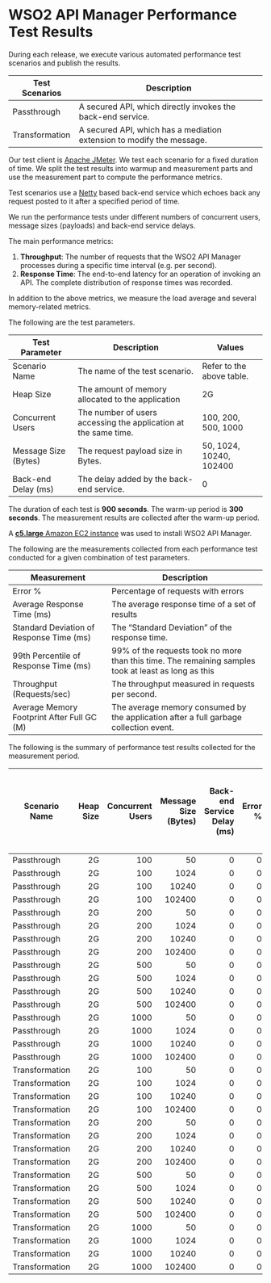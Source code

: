 # WSO2 API Manager Performance Test Results

During each release, we execute various automated performance test scenarios and publish the results.

| Test Scenarios | Description |
| --- | --- |
| Passthrough | A secured API, which directly invokes the back-end service. |
| Transformation | A secured API, which has a mediation extension to modify the message. |

Our test client is [Apache JMeter](https://jmeter.apache.org/index.html). We test each scenario for a fixed duration of
time. We split the test results into warmup and measurement parts and use the measurement part to compute the
performance metrics.

Test scenarios use a [Netty](https://netty.io/) based back-end service which echoes back any request
posted to it after a specified period of time.

We run the performance tests under different numbers of concurrent users, message sizes (payloads) and back-end service
delays.

The main performance metrics:

1. **Throughput**: The number of requests that the WSO2 API Manager processes during a specific time interval (e.g. per second).
2. **Response Time**: The end-to-end latency for an operation of invoking an API. The complete distribution of response times was recorded.

In addition to the above metrics, we measure the load average and several memory-related metrics.

The following are the test parameters.

| Test Parameter | Description | Values |
| --- | --- | --- |
| Scenario Name | The name of the test scenario. | Refer to the above table. |
| Heap Size | The amount of memory allocated to the application | 2G |
| Concurrent Users | The number of users accessing the application at the same time. | 100, 200, 500, 1000 |
| Message Size (Bytes) | The request payload size in Bytes. | 50, 1024, 10240, 102400 |
| Back-end Delay (ms) | The delay added by the back-end service. | 0 |

The duration of each test is **900 seconds**. The warm-up period is **300 seconds**.
The measurement results are collected after the warm-up period.

A [**c5.large** Amazon EC2 instance](https://aws.amazon.com/ec2/instance-types/) was used to install WSO2 API Manager.

The following are the measurements collected from each performance test conducted for a given combination of
test parameters.

| Measurement | Description |
| --- | --- |
| Error % | Percentage of requests with errors |
| Average Response Time (ms) | The average response time of a set of results |
| Standard Deviation of Response Time (ms) | The “Standard Deviation” of the response time. |
| 99th Percentile of Response Time (ms) | 99% of the requests took no more than this time. The remaining samples took at least as long as this |
| Throughput (Requests/sec) | The throughput measured in requests per second. |
| Average Memory Footprint After Full GC (M) | The average memory consumed by the application after a full garbage collection event. |

The following is the summary of performance test results collected for the measurement period.

|  Scenario Name | Heap Size | Concurrent Users | Message Size (Bytes) | Back-end Service Delay (ms) | Error % | Throughput (Requests/sec) | Average Response Time (ms) | Standard Deviation of Response Time (ms) | 99th Percentile of Response Time (ms) | WSO2 API Manager GC Throughput (%) | Average WSO2 API Manager Memory Footprint After Full GC (M) |
|---|---:|---:|---:|---:|---:|---:|---:|---:|---:|---:|---:|
|  Passthrough | 2G | 100 | 50 | 0 | 0 | 3419.99 | 29.14 | 15.49 | 86 | 98.7 |  |
|  Passthrough | 2G | 100 | 1024 | 0 | 0 | 3391.22 | 29.39 | 15.57 | 86 | 98.7 |  |
|  Passthrough | 2G | 100 | 10240 | 0 | 0 | 2572.95 | 38.71 | 19.25 | 102 | 98.92 |  |
|  Passthrough | 2G | 100 | 102400 | 0 | 0 | 723.83 | 137.92 | 33.7 | 225 | 99.44 |  |
|  Passthrough | 2G | 200 | 50 | 0 | 0 | 3480.65 | 57.34 | 27.3 | 148 | 98.59 |  |
|  Passthrough | 2G | 200 | 1024 | 0 | 0 | 3387.01 | 58.93 | 27.57 | 150 | 98.64 |  |
|  Passthrough | 2G | 200 | 10240 | 0 | 0 | 2503.44 | 79.72 | 33.2 | 183 | 98.88 |  |
|  Passthrough | 2G | 200 | 102400 | 0 | 0 | 706.46 | 283.13 | 52.1 | 419 | 99.41 |  |
|  Passthrough | 2G | 500 | 50 | 0 | 0 | 3543.13 | 140.98 | 56.91 | 311 | 98.3 |  |
|  Passthrough | 2G | 500 | 1024 | 0 | 0 | 3404.86 | 146.71 | 57.96 | 321 | 98.36 |  |
|  Passthrough | 2G | 500 | 10240 | 0 | 0 | 2629.1 | 190 | 61.03 | 363 | 98.69 |  |
|  Passthrough | 2G | 500 | 102400 | 0 | 0 | 678.26 | 736.85 | 96.65 | 1015 | 99.31 |  |
|  Passthrough | 2G | 1000 | 50 | 0 | 0 | 3203.89 | 312.08 | 108.46 | 623 | 97.73 |  |
|  Passthrough | 2G | 1000 | 1024 | 0 | 0 | 3255.78 | 307.15 | 103.2 | 599 | 97.77 |  |
|  Passthrough | 2G | 1000 | 10240 | 0 | 0 | 2460.35 | 406.4 | 107.09 | 703 | 98.23 |  |
|  Passthrough | 2G | 1000 | 102400 | 0 | 0 | 658.68 | 1515.96 | 169 | 2079 | 99.16 |  |
|  Transformation | 2G | 100 | 50 | 0 | 0 | 2654.45 | 37.57 | 21.18 | 115 | 98.21 |  |
|  Transformation | 2G | 100 | 1024 | 0 | 0 | 2303.07 | 43.3 | 23.23 | 126 | 98.14 |  |
|  Transformation | 2G | 100 | 10240 | 0 | 0 | 772.44 | 129.21 | 63.77 | 323 | 98.16 |  |
|  Transformation | 2G | 100 | 102400 | 0 | 0 | 96.92 | 1031.06 | 241.26 | 1687 | 95.48 | 308 |
|  Transformation | 2G | 200 | 50 | 0 | 0 | 2723.56 | 73.3 | 36.25 | 194 | 98.06 |  |
|  Transformation | 2G | 200 | 1024 | 0 | 0 | 2317.6 | 86.16 | 40.22 | 215 | 97.89 |  |
|  Transformation | 2G | 200 | 10240 | 0 | 0 | 774.29 | 258.21 | 109.61 | 571 | 97.98 |  |
|  Transformation | 2G | 200 | 102400 | 0 | 0 | 80.34 | 2484.82 | 465.2 | 3983 | 89.56 | 346.8 |
|  Transformation | 2G | 500 | 50 | 0 | 0 | 2753.59 | 181.47 | 72.36 | 395 | 97.51 |  |
|  Transformation | 2G | 500 | 1024 | 0 | 0 | 2199.09 | 227.31 | 87.89 | 485 | 97.42 |  |
|  Transformation | 2G | 500 | 10240 | 0 | 0 | 761.19 | 656.61 | 203.31 | 1207 | 97.14 |  |
|  Transformation | 2G | 500 | 102400 | 0 | 0 | 74.4 | 6683.31 | 1097.92 | 9407 | 86.61 | 457.594 |
|  Transformation | 2G | 1000 | 50 | 0 | 0 | 2651.95 | 377.06 | 125.9 | 727 | 96.41 |  |
|  Transformation | 2G | 1000 | 1024 | 0 | 0 | 2244.68 | 445.49 | 148.87 | 871 | 96.38 |  |
|  Transformation | 2G | 1000 | 10240 | 0 | 0 | 650.19 | 1534.88 | 360.57 | 2591 | 93.57 |  |
|  Transformation | 2G | 1000 | 102400 | 0 | 0 | 62.96 | 15572.48 | 1982.64 | 20479 | 78.53 | 574.985 |

